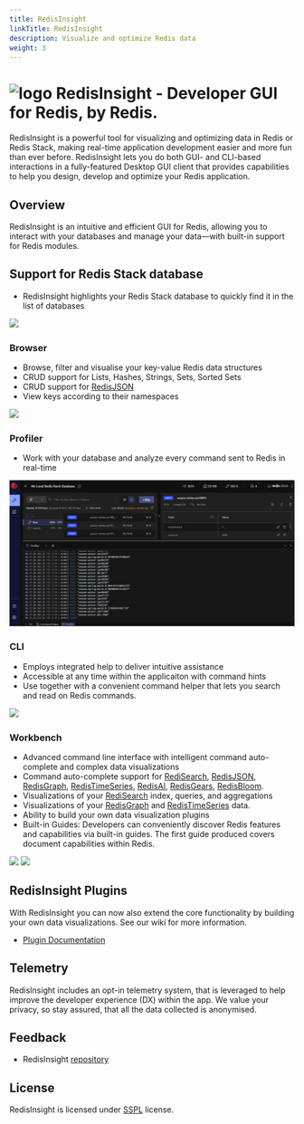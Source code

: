 ```yaml
---
title: RedisInsight
linkTitle: RedisInsight
description: Visualize and optimize Redis data
weight: 3
---
```


# <img src="../../images/ico-redisinsight.svg" alt="logo" width="25"/>  RedisInsight - Developer GUI for Redis, by Redis. 

RedisInsight is a powerful tool for visualizing and optimizing data in Redis or Redis Stack, making real-time application development easier and more fun than ever before. RedisInsight lets you do both GUI- and CLI-based interactions in a fully-featured Desktop GUI client that provides capabilities to help you design, develop and optimize your Redis application. 

## Overview

RedisInsight is an intuitive and efficient GUI for Redis, allowing you to interact with your databases and manage your data—with built-in support for Redis modules.

## Support for Redis Stack database

* RedisInsight highlights your Redis Stack database to quickly find it in the list of databases

<img src="../../images/Databases.png">

### Browser

* Browse, filter and visualise your key-value Redis data structures
* CRUD support for Lists, Hashes, Strings, Sets, Sorted Sets 
* CRUD support for [RedisJSON](https://oss.redis.com/redisjson/)
* View keys according to their namespaces

<img src="../../images/Browser.png">


### Profiler
* Work with your database and analyze every command sent to Redis in real-time

<img src="images/Profiler.png">


### CLI
* Employs integrated help to deliver intuitive assistance
* Accessible at any time within the applicaiton with command hints
* Use together with a convenient command helper that lets you search and read on Redis commands.

<img src="../../images/CLI.png">


### Workbench
* Advanced command line interface with intelligent command auto-complete and complex data visualizations
* Command auto-complete support for [RediSearch](https://oss.redis.com/redisearch/), [RedisJSON](https://oss.redis.com/redisjson/), [RedisGraph](https://oss.redis.com/redisgraph/), [RedisTimeSeries](https://oss.redis.com/redistimeseries/), [RedisAI](https://oss.redis.com/redisai/), [RedisGears](https://oss.redis.com/redisgears/), [RedisBloom](https://oss.redis.com/redisbloom/).
* Visualizations of your [RediSearch](https://oss.redis.com/redisearch/) index, queries, and aggregations
* Visualizations of your [RedisGraph](https://oss.redis.com/redisgraph/) and [RedisTimeSeries](https://oss.redis.com/redistimeseries/) data.
* Ability to build your own data visualization plugins
* Built-in Guides: Developers can conveniently discover Redis features and capabilities via built-in guides. The first guide produced covers document capabilities within Redis.

<img src="../../images/Workbench_Graph.png">

<img src="../../images/Workbench_TimeSeries.png">


## RedisInsight Plugins

With RedisInsight you can now also extend the core functionality by building your own data visualizations. See our wiki for more information.

* [Plugin Documentation](https://github.com/RedisInsight/RedisInsight/wiki/Plugin-Documentation)

## Telemetry

RedisInsight includes an opt-in telemetry system, that is leveraged to help improve the developer experience (DX) within the app. We value your privacy, so stay assured, that all the data collected is anonymised.

## Feedback

* RedisInsight [repository](https://github.com/RedisInsight/RedisInsight)

## License 

RedisInsight is licensed under [SSPL](/LICENSE) license.
